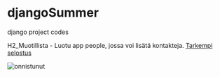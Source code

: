 # djangoSummer
django project codes


H2_Muotillista - Luotu app people, jossa voi lisätä kontakteja. [Tarkempi selostus](https://github.com/LiljestromNadja/Django_course/blob/main/h2_Muotillista.md)


![onnistunut](https://github.com/LiljestromNadja/djangoSummer/assets/118609353/6329e8f8-3971-4756-aba4-76f7bada895b)
